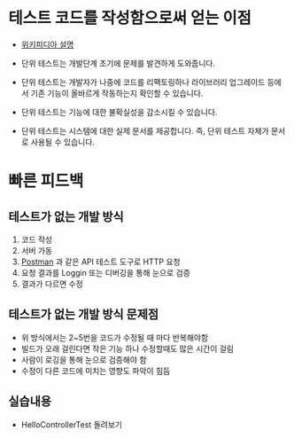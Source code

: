 # 테스트 코드를 작성함으로써 얻는 이점

* [위키피디아 설명](https://en.wikipedia.org/wiki/Unit_testing)

* 단위 테스트는 개발단계 초기에 문제를 발견하게 도와줍니다.
* 단위 테스트는 개발자가 나중에 코드를 리팩토링하나 라이브러리 업그레이드 등에서 기존 기능이 올바르게 작동하는지 확인할 수 있습니다.
* 단위 테스트는 기능에 대한 불확실성을 감소시킬 수 있습니다.
* 단위 테스트는 시스템에 대한 실제 문서를 제공합니다. 즉, 단위 테스트 자체가 문서로 사용될 수 있습니다.

# 빠른 피드백

## 테스트가 없는 개발 방식
1. 코드 작성
2. 서버 가동
3. [Postman](https://www.postman.com/) 과 같은 API 테스트 도구로 HTTP 요청
4. 요청 결과를 Loggin 또는 디버깅을 통해 눈으로 검증
5. 결과가 다르면 수정

## 테스트가 없는 개발 방식 문제점
* 위 방식에서는 2~5번을 코드가 수정될 때 마다 반복해야함
* 빌드가 오래 걸린다면 작은 기능 하나 수정할때도 많은 시간이 걸림
* 사람이 로깅을 통해 눈으로 검증해야 함
* 수정이 다른 코드에 미치는 영향도 파악이 힘듬


## 실습내용
* HelloControllerTest 돌려보기